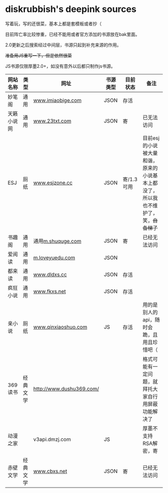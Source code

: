 # diskrubbish's deepink sources
写着玩，写的还很菜，基本上都是套模板或者抄（

目前阵亡率比较惨重，已经不能用或者官方添加的书源放在bak里面。

2.0更新之后搜索经过中间层，书源只起到补充来源的作用。

~~准备用JS重写一下，但是依然很菜~~

JS书源仅限厚墨2.0+，如没有意外以后都只制作js书源。

| 网站名称   | 类型              | 网址                | 书源类型            | 目前状态   | 备注                |
| ---------- | ------------------- | ---------- | ------------------- | ---------- | ---------- |
| 妙笔阁     | 通用 | www.imiaobige.com   | JSON | 存活       |                     |
| 天籁小说网 | 通用     | www.23txt.com     | JSON   | 寄     | 已无法访问 |
| ESJ        | 厕纸    | www.esjzone.cc      | JSON  | 寄/1.3可用 | 目前esj的小说被大量和谐，原来的小说基本上都没了，所以我也不维护了，笑，~~自备梯子~~ |
| 书趣阁     | 通用     | 通用[m.shuquge.com]() | JSON   | 寄      | 已经无法访问 |
| 爱阅读     | 通用   | [m.loveyuedu.com]() | JSON |        |                     |
| 都来读 | 通用 | www.dldxs.cc | JSON | 存活 | |
| 疯狂小说 | 通用 | www.fkxs.net | JSON | 存活 | |
| 亲小说     | 厕纸 | www.qinxiaoshuo.com | JS | 存活   | 用的是别人的api，随时会跪，且用且珍惜吧（ |
| 369读书 | 经典文学 | http://www.dushu369.com/ |  |  | 格式可能有一定问题，就拜托大家自行用屏蔽功能解决了 |
| 动漫之家   |       | v3api.dmzj.com      | JS  |            | 厚墨不支持RSA解密，寄                                        |
| 赤壁文学 | 经典文学 | www.cbxs.net | JSON | 寄 | 已经无法访问 |

